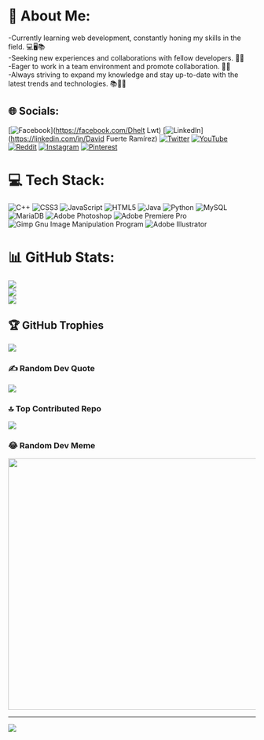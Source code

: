 # 💫 About Me:
-Currently learning web development, constantly honing my skills in the field. 💻🖥📚<br>-Seeking new experiences and collaborations with fellow developers. 🌟🤝<br>-Eager to work in a team environment and promote collaboration. 👥🤝<br>-Always striving to expand my knowledge and stay up-to-date with the latest trends and technologies. 📚🌱🚀


## 🌐 Socials:
[![Facebook](https://img.shields.io/badge/Facebook-%231877F2.svg?logo=Facebook&logoColor=white)](https://facebook.com/Dhelt Lwt) [![LinkedIn](https://img.shields.io/badge/LinkedIn-%230077B5.svg?logo=linkedin&logoColor=white)](https://linkedin.com/in/David Fuerte Ramírez) [![Twitter](https://img.shields.io/badge/Twitter-%231DA1F2.svg?logo=Twitter&logoColor=white)](https://twitter.com/@Dheltt_) [![YouTube](https://img.shields.io/badge/YouTube-%23FF0000.svg?logo=YouTube&logoColor=white)](https://youtube.com/@dheltt2967) 
[![Reddit](https://img.shields.io/badge/Reddit-%23FF4500.svg?logo=Reddit&logoColor=white)](https://reddit.com/user/Dheltt) 
[![Instagram](https://img.shields.io/badge/Instagram-%23E4405F.svg?logo=Instagram&logoColor=white)](https://instagram.com/_dheltt_) [![Pinterest](https://img.shields.io/badge/Pinterest-%23E60023.svg?logo=Pinterest&logoColor=white)](https://pinterest.com/@dhelt003) 

# 💻 Tech Stack:
![C++](https://img.shields.io/badge/c++-%2300599C.svg?style=for-the-badge&logo=c%2B%2B&logoColor=white) ![CSS3](https://img.shields.io/badge/css3-%231572B6.svg?style=for-the-badge&logo=css3&logoColor=white) ![JavaScript](https://img.shields.io/badge/javascript-%23323330.svg?style=for-the-badge&logo=javascript&logoColor=%23F7DF1E) ![HTML5](https://img.shields.io/badge/html5-%23E34F26.svg?style=for-the-badge&logo=html5&logoColor=white) ![Java](https://img.shields.io/badge/java-%23ED8B00.svg?style=for-the-badge&logo=java&logoColor=white) ![Python](https://img.shields.io/badge/python-3670A0?style=for-the-badge&logo=python&logoColor=ffdd54) ![MySQL](https://img.shields.io/badge/mysql-%2300f.svg?style=for-the-badge&logo=mysql&logoColor=white) ![MariaDB](https://img.shields.io/badge/MariaDB-003545?style=for-the-badge&logo=mariadb&logoColor=white) ![Adobe Photoshop](https://img.shields.io/badge/adobephotoshop-%2331A8FF.svg?style=for-the-badge&logo=adobephotoshop&logoColor=white) ![Adobe Premiere Pro](https://img.shields.io/badge/Adobe%20Premiere%20Pro-9999FF.svg?style=for-the-badge&logo=Adobe%20Premiere%20Pro&logoColor=white) ![Gimp Gnu Image Manipulation Program](https://img.shields.io/badge/Gimp-657D8B?style=for-the-badge&logo=gimp&logoColor=FFFFFF) ![Adobe Illustrator](https://img.shields.io/badge/adobeillustrator-%23FF9A00.svg?style=for-the-badge&logo=adobeillustrator&logoColor=white)
# 📊 GitHub Stats:
![](https://github-readme-stats.vercel.app/api?username=Dheltt&theme=synthwave&hide_border=true&include_all_commits=false&count_private=false)<br/>
![](https://github-readme-streak-stats.herokuapp.com/?user=Dheltt&theme=synthwave&hide_border=true)<br/>
![](https://github-readme-stats.vercel.app/api/top-langs/?username=Dheltt&theme=synthwave&hide_border=true&include_all_commits=false&count_private=false&layout=compact)

## 🏆 GitHub Trophies
![](https://github-profile-trophy.vercel.app/?username=Dheltt&theme=discord&no-frame=true&no-bg=false&margin-w=4)

### ✍️ Random Dev Quote
![](https://quotes-github-readme.vercel.app/api?type=horizontal&theme=tokyonight)

### 🔝 Top Contributed Repo
![](https://github-contributor-stats.vercel.app/api?username=Dheltt&limit=5&theme=gruvbox&combine_all_yearly_contributions=true)

### 😂 Random Dev Meme
<img src="https://encrypted-tbn0.gstatic.com/images?q=tbn:ANd9GcQW6wWCFf_Sr9taWyqYX8w7AJvgmeEZIwwzHg&usqp=CAU" width="512px"/>

---
[![](https://visitcount.itsvg.in/api?id=Dheltt&icon=0&color=2)](https://visitcount.itsvg.in)

<!-- Proudly created with GPRM ( https://gprm.itsvg.in ) -->
